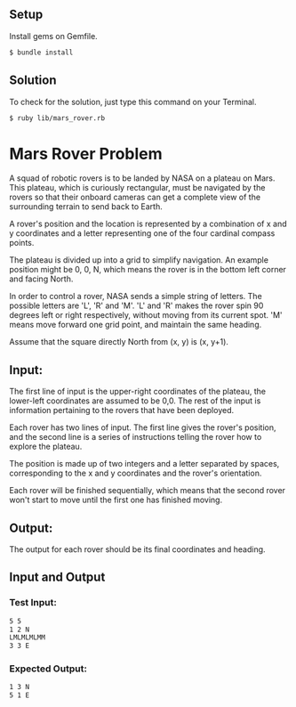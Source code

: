 ## Setup

Install gems on Gemfile.

```sh
$ bundle install
```

## Solution

To check for the solution, just type this command on your Terminal.

```sh
$ ruby lib/mars_rover.rb
```

# Mars Rover Problem

A squad of robotic rovers is to be landed by NASA on a plateau on Mars. This plateau, which is curiously rectangular, must be navigated by the rovers so that their onboard cameras can get a complete view of the surrounding terrain to send back to Earth.

A rover's position and the location is represented by a combination of x and y coordinates and a letter representing one of the four cardinal compass points.

The plateau is divided up into a grid to simplify navigation. An example position might be 0, 0, N, which means the rover is in the bottom left corner and facing North.

In order to control a rover, NASA sends a simple string of letters. The possible letters are 'L', 'R' and 'M'. 'L' and 'R' makes the rover spin 90 degrees left or right respectively, without moving from its current spot. 'M' means move forward one grid point, and maintain the same heading.

Assume that the square directly North from (x, y) is (x, y+1).

## Input:

The first line of input is the upper-right coordinates of the plateau, the lower-left coordinates are assumed to be 0,0. The rest of the input is information pertaining to the rovers that have been deployed.

Each rover has two lines of input. The first line gives the rover's position, and the second line is a series of instructions telling the rover how to explore the plateau.

The position is made up of two integers and a letter separated by spaces, corresponding to the x and y coordinates and the rover's orientation.

Each rover will be finished sequentially, which means that the second rover won't start to move until the first one has finished moving.

## Output:

The output for each rover should be its final coordinates and heading.

## Input and Output

### Test Input:

```sh
5 5
1 2 N
LMLMLMLMM
3 3 E
```

### Expected Output:

```sh
1 3 N
5 1 E
```